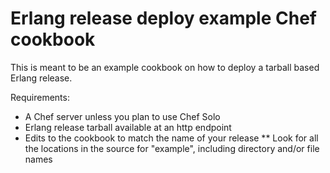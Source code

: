 # Erlang release deploy example Chef cookbook

This is meant to be an example cookbook on how to deploy a tarball based Erlang release.

Requirements:

* A Chef server unless you plan to use Chef Solo
* Erlang release tarball available at an http endpoint
* Edits to the cookbook to match the name of your release
** Look for all the locations in the source for "example", including directory and/or file names
